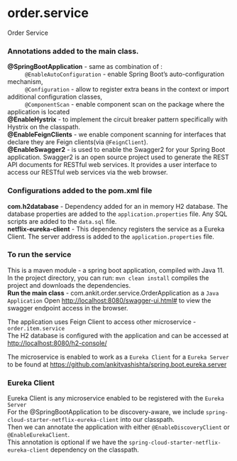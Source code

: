 # order.service
Order Service

### Annotations added to the main class.
<b>@SpringBootApplication</b> - same as combination of : <br/>
&nbsp;&nbsp;&nbsp;&nbsp;&nbsp;&nbsp;&nbsp;&nbsp;&nbsp;&nbsp;`@EnableAutoConfiguration` - enable Spring Boot’s auto-configuration mechanism,<br/>
&nbsp;&nbsp;&nbsp;&nbsp;&nbsp;&nbsp;&nbsp;&nbsp;&nbsp;&nbsp;`@Configuration` - allow to register extra beans in the context or import additional configuration classes,<br/>
&nbsp;&nbsp;&nbsp;&nbsp;&nbsp;&nbsp;&nbsp;&nbsp;&nbsp;&nbsp;`@ComponentScan` - enable component scan on the package where the application is located<br/>
<b>@EnableHystrix</b> - to implement the circuit breaker pattern specifically with Hystrix on the classpath.<br/>
<b>@EnableFeignClients</b> - we enable component scanning for interfaces that declare they are Feign clients(via `@FeignClient`).<br/>
<b>@EnableSwagger2</b> - is used to enable the Swagger2 for your Spring Boot application. Swagger2 is an open source project used to generate the REST API documents for RESTful web services. It provides a user interface to access our RESTful web services via the web browser.

### Configurations added to the pom.xml file
<b>com.h2database</b> - Dependency added for an in memory H2 database. The database properties are added to the `application.properties` file. Any SQL scripts are added to the `data.sql` file.<br>
<b>netflix-eureka-client</b> - This dependency registers the service as a Eureka Client. The server address is added to the `application.properties` file.<br/>

### To run the service
This is a maven module - a spring boot application, compiled with Java 11.<br/>
In the project directory, you can run: `mvn clean install` compiles the project and downloads the dependencies.<br />
<b>Run the main class</b> - com.ankit.order.service.OrderApplication as a `Java Application`
Open [http://localhost:8080/swagger-ui.html#](http://localhost:8080/swagger-ui.html#) to view the swagger endpoint access in the browser.<br/>

The application uses Feign Client to access other microservice - `order.item.service`<br/>
The H2 database is configured with the application and can be accessed at [http://localhost:8080/h2-console/](http://localhost:8080/h2-console/)

The microservice is enabled to work as a `Eureka Client` for a `Eureka Server` to be found at https://github.com/ankitvashishta/spring.boot.eureka.server 

### Eureka Client
Eureka Client is any microservice enabled to be registered with the `Eureka Server`<br/>
For the @SpringBootApplication to be discovery-aware, we include `spring-cloud-starter-netflix-eureka-client` into our classpath.<br/>
Then we can annotate the application with either `@EnableDiscoveryClient` or `@EnableEurekaClient`.<br>
This annotation is optional if we have the `spring-cloud-starter-netflix-eureka-client` dependency on the classpath.
